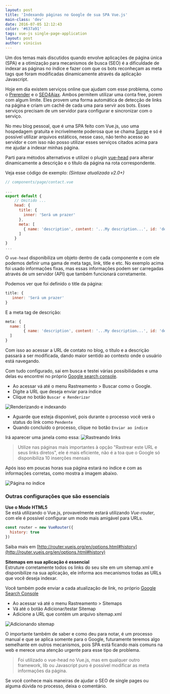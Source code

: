 ```yaml
---
layout: post
title: 'Indexando páginas no Google de sua SPA Vue.js'
main-class: 'dev'
date: 2016-07-05 12:12:43 
color: '#637a91'
tags: vue-js single-page-application
layout: post
author: vinicius
---
```


Um dos temas mais discutidos quando envolve aplicações de página única (SPA) e a otimização para mecanismos de busca (SEO) é a dificuldade de indexar as páginas no índice e fazer com que os bots reconheçam as meta tags que foram modificadas dinamicamente através da aplicação Javascript.

Hoje em dia existem serviços online que ajudam com esse problema, como o [Prerender](https://prerender.io/) e o [SEO4Ajax](https://www.seo4ajax.com/). Ambos permitem utilizar uma conta free, porem com algum limite. Eles provem uma forma automática de detecção de links na página e criam um cachê de cada uma para servir aos bots. Esses serviços precisam de um servidor para configurar e sincronizar com o serviço.

No meu blog pessoal, que é uma SPA feito com Vue.js, uso uma hospedagem gratuita e incrivelmente poderosa que se chama [Surge](https://surge.sh/) e só é possível utilizar arquivos estáticos, nesse caso, não tenho acesso ao servidor e com isso não posso utilizar esses serviços citados acima para me ajudar a indexar minhas página.

Parti para métodos alternativos e utilizei o plugin [vue-head](https://github.com/ktquez/vue-head) para alterar dinamicamente a descrição e o título da página na rota correspondente.

Veja esse código de exemplo: *(Sintaxe atualizada v2.0+)*
```javascript
// components/page/contact.vue

...
export default {
    // Omitido ...
    head: {
      title: {
        inner: 'Será um prazer'
      },
      meta: [
        { name: 'description', content: '...My description...', id: 'description' }
      ]
    }
}
...

```

O `vue-head` disponibiliza um objeto dentro de cada componente e com ele podemos definir uma gama de meta tags, link, title e etc. No exemplo acima foi usado informações fixas, mas essas informações podem ser carregadas através de um servidor (API) que também funcionará corretamente.

Podemos ver que foi definido o title da página:
```javascript
title: {
   inner: 'Será um prazer'
}
```

E a meta tag de descrição:
```javascript
meta: {
  name: [
        { name: 'description', content: '...My description...', id: 'description' }
  ]
}
```

Com isso ao acessar a URL de contato no blog, o título e a descrição passará a ser modificada, dando maior sentido ao contexto onde o usuário está navegando.

Com tudo configurado, sai em busca e testei várias possibilidades e uma delas eu encontrei no próprio [Google search console](https://www.google.com/webmasters/tools/googlebot-fetch).

- Ao acessar vá até o menu Rastreamento > Buscar como o Google.  
- Digite a URL que deseja enviar para índice   
- Clique no botão `Buscar e Renderizar`

![Renderizando e indexando](/content/images/2016/07/indexar-paginas-google-spa-vue-js-1.jpg)

- Aguarde que esteja disponível, pois durante o processo você verá o status do link como `Pendente`
- Quando concluído o processo, clique no botão `Enviar ao índice`

Irá aparecer uma janela como essa:
![Rastreando links](/content/images/2016/07/indexar-paginas-google-spa-vue-js2-1.jpg)

> Utilize nas páginas mais importantes à opção "Rastrear este URL e seus links diretos", ele é mais eficiente, não é a toa que o Google só disponibiliza 10 inserções mensais

Após isso em poucas horas sua página estará no índice e com as informações corretas, como mostra a imagem abaixo.

![Página no índice](/content/images/2016/07/indexar-paginas-google-spa-vue-js3-1.jpg)

### Outras configurações que são essenciais
**Use o Mode HTML5**  
Se está utilizando o Vue.js, provavelmente estará utilizando *Vue-router*, com ele é possível configurar um modo mais amigável para URLs.

```javascript
const router = new VueRouter({
  history: true
})
```

Saiba mais em [http://router.vuejs.org/en/options.html#history](http://router.vuejs.org/en/options.html#history)

**Sitemaps em sua aplicação é essencial**  
Estruture corretamente todos os links do seu site em um sitemap.xml e disponibilize na sua aplicação, ele informa aos mecanismos todas as URLs que você deseja indexar.

Você também pode enviar a cada atualização de link, no próprio [Google Search Console](https://www.google.com/webmasters/tools/sitemap-list) 

- Ao acessar vá até o menu Rastreamento > Sitemaps
- Vá até o botão Adicionar/testar Sitemap
- Adicione a URL que contém um arquivo sitemap.xml

![Adicionando sitemap](/content/images/2016/07/img-post2-1.jpg)

O importante também de saber e como deu para notar, é um processo manual e que se aplica somente para o Google, futuramente teremos algo semelhante em outros mecanismos, pois SPA está ficando mais comuns na web e merece uma atenção urgente para esse tipo de problema.

>Foi utilizado o vue-head no Vue.js, mas em qualquer outro framework, lib ou Javascript puro é possível modificar as meta informações da página.

Se você conhece mais maneiras de ajudar o SEO de single pages ou alguma dúvida no processo, deixa o comentário.





